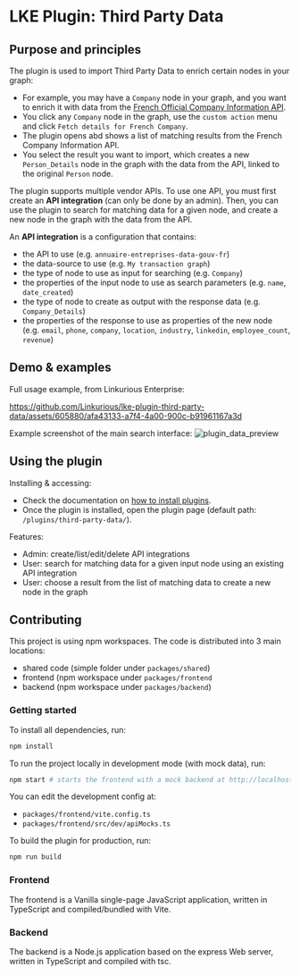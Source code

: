 # LKE Plugin: Third Party Data

## Purpose and principles
The plugin is used to import Third Party Data to enrich certain nodes in your graph:
- For example, you may have a `Company` node in your graph, and you want to enrich it with data from the [French Official Company Information API](https://annuaire-entreprises.data.gouv.fr/).
- You click any `Company` node in the graph, use the `custom action` menu and click `Fetch details for French Company`.
- The plugin opens abd shows a list of matching results from the French Company Information API.
- You select the result you want to import, which creates a new `Person_Details` node in the graph with the data from the API, linked to the original `Person` node.

The plugin supports multiple vendor APIs.
To use one API, you must first create an **API integration** (can only be done by an admin).
Then, you can use the plugin to search for matching data for a given node, and create a new node in the graph with the data from the API.

An **API integration** is a configuration that contains:
- the API to use (e.g. `annuaire-entreprises-data-gouv-fr`)
- the data-source to use (e.g. `My transaction graph`)
- the type of node to use as input for searching (e.g. `Company`)
- the properties of the input node to use as search parameters (e.g. `name`, `date_created`)
- the type of node to create as output with the response data (e.g. `Company_Details`)
- the properties of the response to use as properties of the new node (e.g. `email`, `phone`, `company`, `location`, `industry`, `linkedin`, `employee_count`, `revenue`)

## Demo & examples
Full usage example, from Linkurious Enterprise:

https://github.com/Linkurious/lke-plugin-third-party-data/assets/605880/afa43133-a7f4-4a00-900c-b91961167a3d

Example screenshot of the main search interface:
![plugin_data_preview](https://github.com/Linkurious/lke-plugin-third-party-data/assets/605880/1b91419c-f379-434e-af79-b204e1f3c488)

## Using the plugin
Installing & accessing:
- Check the documentation on [how to install plugins](https://doc.linkurious.com/admin-manual/latest/plugins/#how-do-i-install-plugins-).
- Once the plugin is installed, open the plugin page (default path: `/plugins/third-party-data/`).

Features:
- Admin: create/list/edit/delete API integrations
- User: search for matching data for a given input node using an existing API integration
- User: choose a result from the list of matching data to create a new node in the graph

## Contributing
This project is using npm workspaces.
The code is distributed into 3 main locations:
- shared code (simple folder under `packages/shared`)
- frontend (npm workspace under `packages/frontend`
- backend (npm workspace under `packages/backend`)

### Getting started
To install all dependencies, run:
```bash
npm install
```

To run the project locally in development mode (with mock data), run:
```bash
npm start # starts the frontend with a mock backend at http://localhost:4000/plugins/3d/
```
You can edit the development config at:
- `packages/frontend/vite.config.ts`
- `packages/frontend/src/dev/apiMocks.ts`

To build the plugin for production, run:
```bash
npm run build
```

### Frontend
The frontend is a Vanilla single-page JavaScript application, written in TypeScript and compiled/bundled with Vite.

### Backend
The backend is a Node.js application based on the express Web server, written in TypeScript and compiled with tsc.
